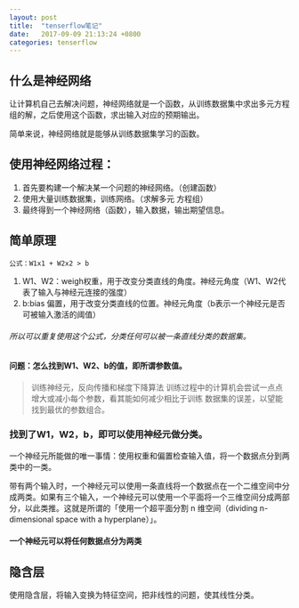 ```yaml
---
layout: post
title:  "tenserflow笔记"
date:   2017-09-09 21:13:24 +0800
categories: tenserflow
---
```


## 什么是神经网络
让计算机自己去解决问题，神经网络就是一个函数，从训练数据集中求出多元方程组的解，之后使用这个函数，求出输入对应的预期输出。

简单来说，神经网络就是能够从训练数据集学习的函数。

## 使用神经网络过程：
1. 首先要构建一个解决某一个问题的神经网络。（创建函数）
2. 使用大量训练数据集，训练网络。（求解多元 方程组）
3. 最终得到一个神经网络（函数），输入数据，输出期望信息。

## 简单原理

```
公式：W1x1 + W2x2 > b
```
1. W1、W2：weigh权重，用于改变分类直线的角度。神经元角度（W1、W2代表了输入与神经元连接的强度）
2. b:bias 偏置，用于改变分类直线的位置。神经元角度（b表示一个神经元是否可被输入激活的阈值）

###### 所以可以重复使用这个公式，分类任何可以被一条直线分类的数据集。

#### 问题：怎么找到W1、W2、b的值，即所谓参数值。


> 训练神经元，反向传播和梯度下降算法
> 训练过程中的计算机会尝试一点点增大或减小每个参数，看其能如何减少相比于训练 数据集的误差，以望能找到最优的参数组合。


### 找到了W1，W2，b，即可以使用神经元做分类。

一个神经元所能做的唯一事情：使用权重和偏置检查输入值，将一个数据点分到两类中的一类。

带有两个输入时，一个神经元可以使用一条直线将一个数据点在一个二维空间中分成两类。如果有三个输入，一个神经元可以使用一个平面将一个三维空间分成两部分，以此类推。这就是所谓的「使用一个超平面分割 n 维空间（dividing n-dimensional space with a hyperplane）」。

#### 一个神经元可以将任何数据点分为两类

##  隐含层
使用隐含层，将输入变换为特征空间，把非线性的问题，使其线性分类。
